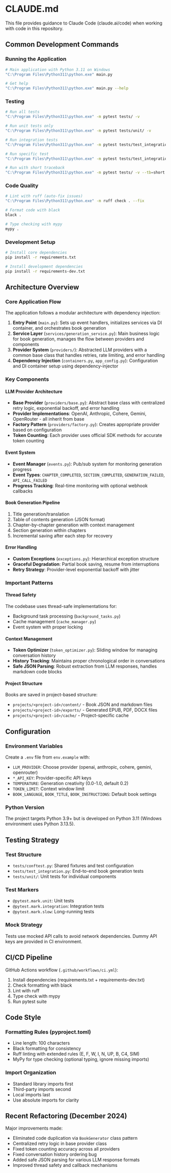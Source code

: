 # CLAUDE.md

This file provides guidance to Claude Code (claude.ai/code) when working with code in this repository.

## Common Development Commands

### Running the Application
```bash
# Main application with Python 3.11 on Windows
"C:\Program Files\Python311\python.exe" main.py

# Get help
"C:\Program Files\Python311\python.exe" main.py --help
```

### Testing
```bash
# Run all tests
"C:\Program Files\Python311\python.exe" -m pytest tests/ -v

# Run unit tests only
"C:\Program Files\Python311\python.exe" -m pytest tests/unit/ -v

# Run integration tests
"C:\Program Files\Python311\python.exe" -m pytest tests/test_integration.py -v

# Run specific test
"C:\Program Files\Python311\python.exe" -m pytest tests/test_integration.py::test_book_generation_smoke -v -s

# Run with short traceback
"C:\Program Files\Python311\python.exe" -m pytest tests/ -v --tb=short
```

### Code Quality
```bash
# Lint with ruff (auto-fix issues)
"C:\Program Files\Python311\python.exe" -m ruff check . --fix

# Format code with black
black .

# Type checking with mypy
mypy .
```

### Development Setup
```bash
# Install core dependencies
pip install -r requirements.txt

# Install development dependencies
pip install -r requirements-dev.txt
```

## Architecture Overview

### Core Application Flow
The application follows a modular architecture with dependency injection:

1. **Entry Point** (`main.py`): Sets up event handlers, initializes services via DI container, and orchestrates book generation
2. **Service Layer** (`services/generation_service.py`): Main business logic for book generation, manages the flow between providers and components
3. **Provider System** (`providers/`): Abstracted LLM providers with a common base class that handles retries, rate limiting, and error handling
4. **Dependency Injection** (`containers.py`, `app_config.py`): Configuration and DI container setup using dependency-injector

### Key Components

#### LLM Provider Architecture
- **Base Provider** (`providers/base.py`): Abstract base class with centralized retry logic, exponential backoff, and error handling
- **Provider Implementations**: OpenAI, Anthropic, Cohere, Gemini, OpenRouter - all inherit from base
- **Factory Pattern** (`providers/factory.py`): Creates appropriate provider based on configuration
- **Token Counting**: Each provider uses official SDK methods for accurate token counting

#### Event System
- **Event Manager** (`events.py`): Pub/sub system for monitoring generation progress
- **Event Types**: `CHAPTER_COMPLETED`, `SECTION_COMPLETED`, `GENERATION_FAILED`, `API_CALL_FAILED`
- **Progress Tracking**: Real-time monitoring with optional webhook callbacks

#### Book Generation Pipeline
1. Title generation/translation
2. Table of contents generation (JSON format)
3. Chapter-by-chapter generation with context management
4. Section generation within chapters
5. Incremental saving after each step for recovery

#### Error Handling
- **Custom Exceptions** (`exceptions.py`): Hierarchical exception structure
- **Graceful Degradation**: Partial book saving, resume from interruptions
- **Retry Strategy**: Provider-level exponential backoff with jitter

### Important Patterns

#### Thread Safety
The codebase uses thread-safe implementations for:
- Background task processing (`background_tasks.py`)
- Cache management (`cache_manager.py`)
- Event system with proper locking

#### Context Management
- **Token Optimizer** (`token_optimizer.py`): Sliding window for managing conversation history
- **History Tracking**: Maintains proper chronological order in conversations
- **Safe JSON Parsing**: Robust extraction from LLM responses, handles markdown code blocks

#### Project Structure
Books are saved in project-based structure:
- `projects/<project-id>/content/` - Book JSON and markdown files
- `projects/<project-id>/exports/` - Generated EPUB, PDF, DOCX files
- `projects/<project-id>/cache/` - Project-specific cache

## Configuration

### Environment Variables
Create a `.env` file from `env.example` with:
- `LLM_PROVIDER`: Choose provider (openai, anthropic, cohere, gemini, openrouter)
- `*_API_KEY`: Provider-specific API keys
- `TEMPERATURE`: Generation creativity (0.0-1.0, default 0.2)
- `TOKEN_LIMIT`: Context window limit
- `BOOK_LANGUAGE`, `BOOK_TITLE`, `BOOK_INSTRUCTIONS`: Default book settings

### Python Version
The project targets Python 3.9+ but is developed on Python 3.11 (Windows environment uses Python 3.13.5).

## Testing Strategy

### Test Structure
- `tests/conftest.py`: Shared fixtures and test configuration
- `tests/test_integration.py`: End-to-end book generation tests
- `tests/unit/`: Unit tests for individual components

### Test Markers
- `@pytest.mark.unit`: Unit tests
- `@pytest.mark.integration`: Integration tests
- `@pytest.mark.slow`: Long-running tests

### Mock Strategy
Tests use mocked API calls to avoid network dependencies. Dummy API keys are provided in CI environment.

## CI/CD Pipeline

GitHub Actions workflow (`.github/workflows/ci.yml`):
1. Install dependencies (requirements.txt + requirements-dev.txt)
2. Check formatting with black
3. Lint with ruff
4. Type check with mypy
5. Run pytest suite

## Code Style

### Formatting Rules (pyproject.toml)
- Line length: 100 characters
- Black formatting for consistency
- Ruff linting with extended rules (E, F, W, I, N, UP, B, C4, SIM)
- MyPy for type checking (optional typing, ignore missing imports)

### Import Organization
- Standard library imports first
- Third-party imports second
- Local imports last
- Use absolute imports for clarity

## Recent Refactoring (December 2024)

Major improvements made:
- Eliminated code duplication via `BookGenerator` class pattern
- Centralized retry logic in base provider class
- Fixed token counting accuracy across all providers
- Fixed conversation history ordering bug
- Added safe JSON parsing for various LLM response formats
- Improved thread safety and callback mechanisms